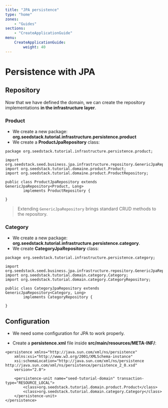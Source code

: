 ```yaml
---
title: "JPA persistence"
type: "home"
zones:
    - "Guides"
sections:
    - "CreateApplicationGuide"
menu:
    CreateApplicationGuide:
        weight: 40
---
```


# Persistence with JPA

## Repository

Now that we have defined the domain, we can create the repository implementations **in the infrastructure layer**.

### Product

- We create a new package: **org.seedstack.tutorial.infrastructure.persistence.product**
- We create a **ProductJpaRepository** class: 
```
package org.seedstack.tutorial.infrastructure.persistence.product;

import org.seedstack.seed.business.jpa.infrastructure.repository.GenericJpaRepository;
import org.seedstack.tutorial.domaine.product.Product;
import org.seedstack.tutorial.domaine.product.ProductRepository;

public class ProductJpaRepository extends GenericJpaRepository<Product, Long>
		implements ProductRepository {

}
```
> Extending `GenericJpaRepository` brings standard CRUD methods to the repository.

### Category

- We create a new package: **org.seedstack.tutorial.infrastructure.persistence.category**.
- We create **CategoryJpaRepository** class:
```
package org.seedstack.tutorial.infrastructure.persistence.category;

import org.seedstack.seed.business.jpa.infrastructure.repository.GenericJpaRepository;
import org.seedstack.tutorial.domain.category.Category;
import org.seedstack.tutorial.domain.category.CategoryRepository;

public class CategoryJpaRepository extends GenericJpaRepository<Category, Long>
		implements CategoryRepository {

}
```

## Configuration

- We need some configuration for JPA to work properly.

- Create a **persistence.xml** file inside **src/main/resources/META-INF/**:

```
<persistence xmlns="http://java.sun.com/xml/ns/persistence"
	xmlns:xsi="http://www.w3.org/2001/XMLSchema-instance"
	xsi:schemaLocation="http://java.sun.com/xml/ns/persistence http://java.sun.com/xml/ns/persistence/persistence_2_0.xsd"
	version="2.0">

	<persistence-unit name="seed-tutorial-domain" transaction-type="RESOURCE_LOCAL">
		<class>org.seedstack.tutorial.domain.product.Product</class>
		<class>org.seedstack.tutorial.domain.category.Category</class>
	</persistence-unit>
</persistence>
```